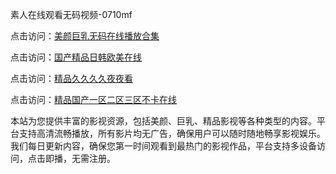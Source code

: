 素人在线观看无码视频-0710mf

点击访问：<a href="https://heiliaoxqkkct.pages.dev">美颜巨乳无码在线播放合集</a>

点击访问：<a href="https://heiliaoxwd5i8.pages.dev">国产精品日韩欧美在线</a>

点击访问：<a href="https://heiliaowt0d7p.pages.dev">精品久久久久夜夜看</a>

点击访问：<a href="https://heiliaoga6s9v.pages.dev">精品国产一区二区三区不卡在线</a>

本站为您提供丰富的影视资源，包括美颜、巨乳、精品影视等各种类型的内容。平台支持高清流畅播放，所有影片均无广告，确保用户可以随时随地畅享影视娱乐。我们每日更新内容，确保您第一时间观看到最热门的影视作品，平台支持多设备访问，点击即播，无需注册。

<span style="display:none;">[Canonical link](https://github.com/cvv20250710/cvv16)</span>
